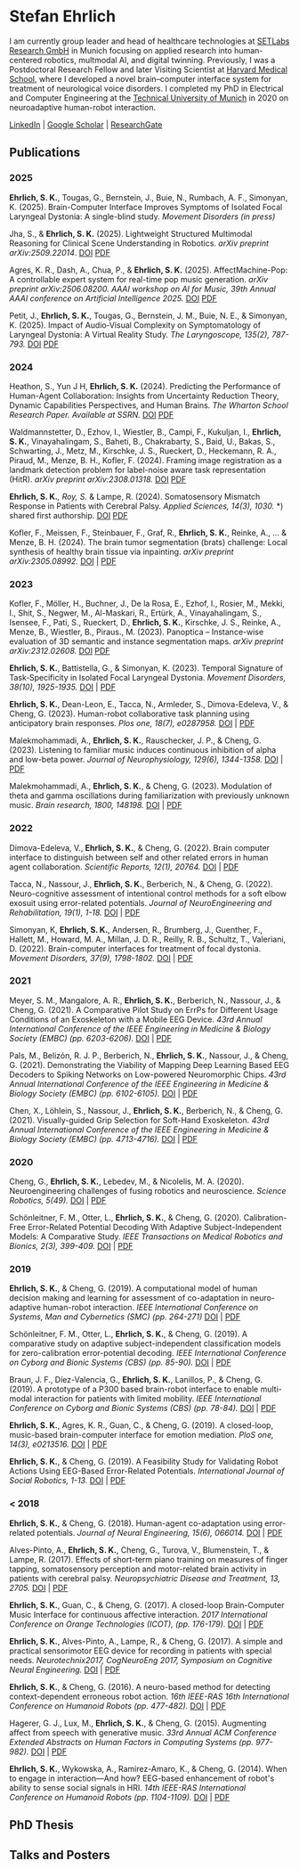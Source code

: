 # Stefan Ehrlich

I am currently group leader and head of healthcare technologies at [SETLabs Research GmbH](https://www.setlabs.de/) in Munich focusing on applied research into human-centered robotics, multmodal AI, and digital twinning.
Previously, I was a Postdoctoral Research Fellow and later Visiting Scientist at [Harvard Medical School](https://simonyanlab.meei.harvard.edu/), where I developed a novel brain–computer interface system for treatment of neurological voice disorders.
I completed my PhD in Electrical and Computer Engineering at the [Technical University of Munich](https://www.ce.cit.tum.de/ics/home/) in 2020 on neuroadaptive human-robot interaction.

[LinkedIn](https://www.linkedin.com/in/stefan-ehrlich-051b5173/) | [Google Scholar](https://scholar.google.de/citations?user=V9xkbsgAAAAJ&hl=en) | [ResearchGate](https://www.researchgate.net/profile/Stefan-Ehrlich-2)

## Publications

### 2025

**Ehrlich, S. K.**, Tougas, G., Bernstein, J., Buie, N., Rumbach, A. F., Simonyan, K. (2025). Brain-Computer Interface Improves Symptoms of Isolated Focal Laryngeal Dystonia: A single-blind study. *Movement Disorders (in press)*

Jha, S., & **Ehrlich, S. K.** (2025). Lightweight Structured Multimodal Reasoning for Clinical Scene Understanding in Robotics. *arXiv preprint arXiv:2509.22014*. [DOI](https://arxiv.org/abs/2509.22014) [PDF](/resources/2025_SceneUnderstanding.pdf)

Agres, K. R., Dash, A., Chua, P., & **Ehrlich, S. K.** (2025). AffectMachine-Pop: A controllable expert system for real-time pop music generation. *arXiv preprint arXiv:2506.08200. AAAI workshop on AI for Music, 39th Annual AAAI conference on Artificial Intelligence 2025.* [DOI]() [PDF](/resources/2025_AAAI_AI_for_Music.pdf)

Petit, J., **Ehrlich, S. K.**, Tougas, G., Bernstein, J. M., Buie, N. E., & Simonyan, K. (2025). Impact of Audio‐Visual Complexity on Symptomatology of Laryngeal Dystonia: A Virtual Reality Study. *The Laryngoscope, 135(2), 787-793.* [DOI]() [PDF](/resources/2024_vr_bci.pdf)

### 2024

Heathon, S., Yun J H, **Ehrlich, S. K.** (2024). Predicting the Performance of Human-Agent Collaboration: Insights from Uncertainty Reduction Theory, Dynamic Capabilities Perspectives, and Human Brains. *The Wharton School Research Paper. Available at SSRN.* [DOI]() [PDF](/resources/2024_HRI_ssrn.pdf)

Waldmannstetter, D., Ezhov, I., Wiestler, B., Campi, F., Kukuljan, I., **Ehrlich, S. K.**, Vinayahalingam, S., Baheti, B., Chakrabarty, S., Baid, U., Bakas, S., Schwarting, J., Metz, M., Kirschke, J. S., Rueckert, D., Heckemann, R. A., Piraud, M., Menze, B. H., Kofler, F. (2024). Framing image registration as a landmark detection problem for label-noise aware task representation (HitR). *arXiv preprint arXiv:2308.01318.* [DOI]() [PDF](/resources/2024_hitR.pdf)

**Ehrlich, S. K.***, Roy, S.* & Lampe, R. (2024). Somatosensory Mismatch Response in Patients with Cerebral Palsy. *Applied Sciences, 14(3), 1030.* *) shared first authorship. [DOI]() [PDF](/resources/2024_sensory_cp.pdf)

Kofler, F., Meissen, F., Steinbauer, F., Graf, R., **Ehrlich, S. K.**, Reinke, A., ... & Menze, B. H. (2024). The brain tumor segmentation (brats) challenge: Local synthesis of healthy brain tissue via inpainting. *arXiv preprint arXiv:2305.08992.* [DOI]() | [PDF](/resources/2024_brats)

### 2023

Kofler, F., Möller, H., Buchner, J., De la Rosa, E., Ezhof, I., Rosier, M., Mekki, I., Shit, S., Negwer, M., Al-Maskari, R., Ertürk, A., Vinayahalingam, S., Isensee, F., Pati, S., Rueckert, D., **Ehrlich, S. K.**, Kirschke, J. S., Reinke, A., Menze, B., Wiestler, B., Piraus., M. (2023). Panoptica – Instance-wise evaluation of 3D semantic and instance segmentation maps. *arXiv preprint arXiv:2312.02608.* [DOI]() [PDF](/resources/2024_panoptica.pdf)

**Ehrlich, S. K.**, Battistella, G., & Simonyan, K. (2023). Temporal Signature of Task‐Specificity in Isolated Focal Laryngeal Dystonia. *Movement Disorders, 38(10), 1925-1935.* [DOI]() | [PDF](/resources/2023_md_temporal_signatures.pdf)

**Ehrlich, S. K.**, Dean-Leon, E., Tacca, N., Armleder, S., Dimova-Edeleva, V., & Cheng, G. (2023). Human-robot collaborative task planning using anticipatory brain responses. *Plos one, 18(7), e0287958.* [DOI]() | [PDF](/resources/2023_HRI_PLOSone.pdf)

Malekmohammadi, A., **Ehrlich, S. K.**, Rauschecker, J. P., & Cheng, G. (2023). Listening to familiar music induces continuous inhibition of alpha and low-beta power. *Journal of Neurophysiology, 129(6), 1344-1358.* [DOI]() | [PDF](/resources/2023_Listening_to_familiar.pdf)

Malekmohammadi, A., **Ehrlich, S. K.**, & Cheng, G. (2023). Modulation of theta and gamma oscillations during familiarization with previously unknown music. *Brain research, 1800, 148198.* [DOI]() | [PDF](/resources/2023_music_modulation.pdf)

### 2022

Dimova-Edeleva, V., **Ehrlich, S. K.**, & Cheng, G. (2022). Brain computer interface to distinguish between self and other related errors in human agent collaboration. *Scientific Reports, 12(1), 20764.* [DOI]() | [PDF](/reousrces/2022_scientificReports_bci.pdf)

Tacca, N., Nassour, J., **Ehrlich, S. K.**, Berberich, N., & Cheng, G. (2022). Neuro-cognitive assessment of intentional control methods for a soft elbow exosuit using error-related potentials. *Journal of NeuroEngineering and Rehabilitation, 19(1), 1-18.* [DOI]() | [PDF](/resources/2022_elbow.pdf)

Simonyan, K, **Ehrlich, S. K.**, Andersen, R., Brumberg, J., Guenther, F., Hallett, M., Howard, M. A., Millan, J. D. R., Reilly, R. B., Schultz, T., Valeriani, D. (2022). Brain-computer interfaces for treatment of focal dystonia. *Movement Disorders, 37(9), 1798-1802.* [DOI]() | [PDF](/resources/2022_md_bci.pdf)

### 2021

Meyer, S. M., Mangalore, A. R., **Ehrlich, S. K.**, Berberich, N., Nassour, J., & Cheng, G. (2021). A Comparative Pilot Study on ErrPs for Different Usage Conditions of an Exoskeleton with a Mobile EEG Device. *43rd Annual International Conference of the IEEE Engineering in Medicine & Biology Society (EMBC) (pp. 6203-6206).* [DOI]() | [PDF](/resources/2021_exoskelleton.pdf)

Pals, M., Belizón, R. J. P., Berberich, N., **Ehrlich, S. K.**, Nassour, J., & Cheng, G. (2021). Demonstrating the Viability of Mapping Deep Learning Based EEG Decoders to Spiking Networks on Low-powered Neuromorphic Chips. *43rd Annual International Conference of the IEEE Engineering in Medicine & Biology Society (EMBC) (pp. 6102-6105).* [DOI]() | [PDF](/resources/2021_neuromorphic.pdf)

Chen, X., Löhlein, S., Nassour, J., **Ehrlich, S. K.**, Berberich, N., & Cheng, G. (2021). Visually-guided Grip Selection for Soft-Hand Exoskeleton. *43rd Annual International Conference of the IEEE Engineering in Medicine & Biology Society (EMBC) (pp. 4713-4716).* [DOI]() | [PDF](/resources/2021_hand_exo.pdf)

### 2020

Cheng, G., **Ehrlich, S. K.**, Lebedev, M., & Nicolelis, M. A. (2020). Neuroengineering challenges of fusing robotics and neuroscience. *Science Robotics, 5(49).* [DOI]() | [PDF](/resources/2020_scienceRobotics.pdf)

Schönleitner, F. M., Otter, L., **Ehrlich, S. K.**, & Cheng, G. (2020). Calibration-Free Error-Related Potential Decoding With Adaptive Subject-Independent Models: A Comparative Study. *IEEE Transactions on Medical Robotics and Bionics, 2(3), 399-409.* [DOI]() | [PDF](/resources/2020_schoenleitern_tmrb.pdf)

### 2019

**Ehrlich, S. K.**, & Cheng, G. (2019). A computational model of human decision making and learning for assessment of co-adaptation in neuro-adaptive human-robot interaction. *IEEE International Conference on Systems, Man and Cybernetics (SMC) (pp. 264-271)* [DOI]() | [PDF](/resources/2019_smc19_humanmodel.pdf)

Schönleitner, F. M., Otter, L., **Ehrlich, S. K.**, & Cheng, G. (2019). A comparative study on adaptive subject-independent classification models for zero-calibration error-potential decoding. *IEEE International Conference on Cyborg and Bionic Systems (CBS) (pp. 85-90).* [DOI]() | [PDF](/resources/2019_schoenleitner_cbs2019)

Braun, J. F., Díez-Valencia, G., **Ehrlich, S. K.**, Lanillos, P., & Cheng, G. (2019). A prototype of a P300 based brain-robot interface to enable multi-modal interaction for patients with limited mobility. *IEEE International Conference on Cyborg and Bionic Systems (CBS) (pp. 78-84).* [DOI]() | [PDF](/resources/2019_cbs_telepresenceBCI.pdf)

**Ehrlich, S. K.**, Agres, K. R., Guan, C., & Cheng, G. (2019). A closed-loop, music-based brain-computer interface for emotion mediation. *PloS one, 14(3), e0213516.* [DOI]() | [PDF](/resources/2019_affectiveBCI.pdf)

**Ehrlich, S. K.**, & Cheng, G. (2019). A Feasibility Study for Validating Robot Actions Using EEG-Based Error-Related Potentials. *International Journal of Social Robotics, 1-13.* [DOI]() | [PDF](/resources/2019_feasiblity.pdf)

### < 2018

**Ehrlich, S. K.**, & Cheng, G. (2018). Human-agent co-adaptation using error-related potentials. *Journal of Neural Engineering, 15(6), 066014.* [DOI]() | [PDF](/resources/2018_coadaptation.pdf)

Alves-Pinto, A., **Ehrlich, S. K.**, Cheng, G., Turova, V., Blumenstein, T., & Lampe, R. (2017). Effects of short-term piano training on measures of finger tapping, somatosensory perception and motor-related brain activity in patients with cerebral palsy. *Neuropsychiatric Disease and Treatment, 13, 2705.* [DOI]() | [PDF](/resources/2017_sensory_cp.pdf)

**Ehrlich, S. K.**, Guan, C., & Cheng, G. (2017). A closed-loop Brain-Computer Music Interface for continuous affective interaction. *2017 International Conference on Orange Technologies (ICOT), (pp. 176-179).* [DOI]() | [PDF](/resources/2017_affectiveMusicBCI.pdf)

**Ehrlich, S. K.**, Alves-Pinto, A., Lampe, R., & Cheng, G. (2017). A simple and practical sensorimotor EEG device for recording in patients with special needs. *Neurotechnix2017, CogNeuroEng 2017, Symposium on Cognitive Neural Engineering.* [DOI]() | [PDF](/resources/2017_EEGdevice.pdf)

**Ehrlich, S. K.**, & Cheng, G. (2016). A neuro-based method for detecting context-dependent erroneous robot action. *16th IEEE-RAS 16th International Conference on Humanoid Robots (pp. 477-482).* [DOI]() | [PDF](/resources/2016_humanoids.pdf)

Hagerer, G. J., Lux, M., **Ehrlich, S. K.**, & Cheng, G. (2015). Augmenting affect from speech with generative music. *33rd Annual ACM Conference Extended Abstracts on Human Factors in Computing Systems (pp. 977-982).* [DOI]() | [PDF](/resources/2015_chi2015.pdf)

**Ehrlich, S. K.**, Wykowska, A., Ramirez-Amaro, K., & Cheng, G. (2014). When to engage in interaction—And how? EEG-based enhancement of robot's ability to sense social signals in HRI. *14th IEEE-RAS International Conference on Humanoid Robots (pp. 1104-1109).* [DOI]() | [PDF](/resources/2014_humanoids.pdf)

## PhD Thesis




## Talks and Posters


